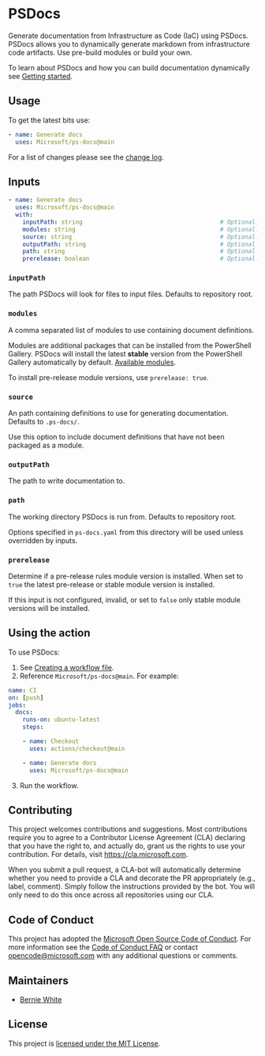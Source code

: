 # PSDocs

Generate documentation from Infrastructure as Code (IaC) using PSDocs.
PSDocs allows you to dynamically generate markdown from infrastructure code artifacts.
Use pre-build modules or build your own.

To learn about PSDocs and how you can build documentation dynamically see [Getting started](https://github.com/microsoft/PSDocs#getting-started).

## Usage

<!-- To get the latest stable release use:

```yaml
- name: Generate docs
  uses: Microsoft/ps-docs@v0.1.0
``` -->

To get the latest bits use:

```yaml
- name: Generate docs
  uses: Microsoft/ps-docs@main
```

For a list of changes please see the [change log].

## Inputs

```yaml
- name: Generate docs
  uses: Microsoft/ps-docs@main
  with:
    inputPath: string                                       # Optional. The path PSDocs will look for files to input files.
    modules: string                                         # Optional. A comma separated list of modules to use containing document definitions.
    source: string                                          # Optional. An path containing definitions to use for generating documentation.
    outputPath: string                                      # Optional. The path to write documentation to.
    path: string                                            # Optional. The working directory PSDocs is run from.
    prerelease: boolean                                     # Optional. Determine if a pre-release module version is installed.
```

### `inputPath`

The path PSDocs will look for files to input files.
Defaults to repository root.

### `modules`

A comma separated list of modules to use containing document definitions.

Modules are additional packages that can be installed from the PowerShell Gallery.
PSDocs will install the latest **stable** version from the PowerShell Gallery automatically by default.
[Available modules](https://www.powershellgallery.com/packages?q=Tags%3A%22PSDocs-documents%22).

To install pre-release module versions, use `prerelease: true`.

### `source`

An path containing definitions to use for generating documentation.
Defaults to `.ps-docs/`.

Use this option to include document definitions that have not been packaged as a module.

### `outputPath`

The path to write documentation to.

### `path`

The working directory PSDocs is run from.
Defaults to repository root.

Options specified in `ps-docs.yaml` from this directory will be used unless overridden by inputs.

### `prerelease`

Determine if a pre-release rules module version is installed.
When set to `true` the latest pre-release or stable module version is installed.

If this input is not configured, invalid, or set to `false` only stable module versions will be installed.

## Using the action

To use PSDocs:

1. See [Creating a workflow file](https://help.github.com/en/articles/configuring-a-workflow#creating-a-workflow-file).
2. Reference `Microsoft/ps-docs@main`.
For example:

```yaml
name: CI
on: [push]
jobs:
  docs:
    runs-on: ubuntu-latest
    steps:

    - name: Checkout
      uses: actions/checkout@main

    - name: Generate docs
      uses: Microsoft/ps-docs@main
```

3. Run the workflow.

## Contributing

This project welcomes contributions and suggestions. Most contributions require you to
agree to a Contributor License Agreement (CLA) declaring that you have the right to,
and actually do, grant us the rights to use your contribution. For details, visit
https://cla.microsoft.com.

When you submit a pull request, a CLA-bot will automatically determine whether you need
to provide a CLA and decorate the PR appropriately (e.g., label, comment). Simply follow the
instructions provided by the bot. You will only need to do this once across all repositories using our CLA.

## Code of Conduct

This project has adopted the [Microsoft Open Source Code of Conduct](https://opensource.microsoft.com/codeofconduct/).
For more information see the [Code of Conduct FAQ](https://opensource.microsoft.com/codeofconduct/faq/)
or contact [opencode@microsoft.com](mailto:opencode@microsoft.com) with any additional questions or comments.

## Maintainers

- [Bernie White](https://github.com/BernieWhite)

## License

This project is [licensed under the MIT License](LICENSE).

[change log]: CHANGELOG.md
